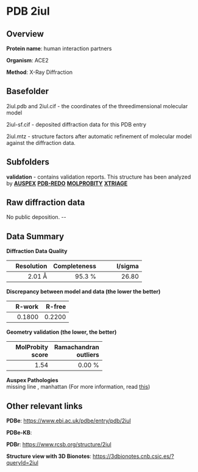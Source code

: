 # PDB 2iul

## Overview

**Protein name**: human interaction partners

**Organism**: ACE2

**Method**: X-Ray Diffraction



## Basefolder

2iul.pdb and 2iul.cif - the coordinates of the threedimensional molecular model

2iul-sf.cif - deposited diffraction data for this PDB entry

2iul.mtz - structure factors after automatic refinement of molecular model against the diffraction data.

## Subfolders





**validation** - contains validation reports. This structure has been analyzed by [**AUSPEX**](https://github.com/thorn-lab/coronavirus_structural_task_force/tree/master/pdb/human_interaction_partners/ACE2/2iul/validation/auspex) [**PDB-REDO**](https://github.com/thorn-lab/coronavirus_structural_task_force/tree/master/pdb/human_interaction_partners/ACE2/2iul/validation/pdb-redo) [**MOLPROBITY**](https://github.com/thorn-lab/coronavirus_structural_task_force/tree/master/pdb/human_interaction_partners/ACE2/2iul/validation/molprobity) [**XTRIAGE**](https://github.com/thorn-lab/coronavirus_structural_task_force/blob/master/pdb/human_interaction_partners/ACE2/2iul/validation/Xtriage_output.log)  



## Raw diffraction data

No public deposition. --<br> 

## Data Summary
**Diffraction Data Quality**

|   | Resolution | Completeness| I/sigma |
|---|-------------:|----------------:|--------------:|
|   |2.01 Å|95.3  %|<img width=50/>26.80|

**Discrepancy between model and data (the lower the better)**

|   | **R-work**| **R-free**   
|---|-------------:|----------------:|           
||  0.1800|  0.2200|

**Geometry validation (the lower, the better)**

|   |**MolProbity<br>score**| **Ramachandran<br>outliers** 
|---|-------------:|----------------:|
||  1.54|  0.00 %|

**Auspex Pathologies**<br> missing line , manhattan (For more information, read [this](https://github.com/thorn-lab/coronavirus_structural_task_force/blob/master/pdb/human_interaction_partners/ACE2/2iul/validation/auspex/2iul_auspex_comments.txt))

 



## Other relevant links 
**PDBe**:  https://www.ebi.ac.uk/pdbe/entry/pdb/2iul

**PDBe-KB**:  
 
**PDBr**: https://www.rcsb.org/structure/2iul 

**Structure view with 3D Bionotes**: https://3dbionotes.cnb.csic.es/?queryId=2iul

